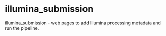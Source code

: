illumina_submission
===================

illumina_submission - web pages to add Illumina processing metadata and run the pipeline.
